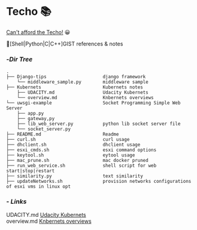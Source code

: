 # Techo 📚

[Can't afford the Techo!](https://www.1101.com/store/techo/en/) 😀

🎨[Shell|Python|C|C++]GIST references & notes

### -***Dir Tree***

```
.
├── Django-tips                     django framework
    └── middleware_sample.py        middleware sample  
├── Kubernets                       Kubernets notes
    ├── UDACITY.md                  Udacity Kubernets
    └── overview.md                 Knbernets overviews
└── uwsgi-example                   Socket Programming Simple Web Server
    ├── app.py
    ├── gateway,py
    ├── lib_web_server.py           python lib socket server file
    └── socket_server.py
├── README.md                       Readme
├── curl.sh                         curl usage
├── dhclient.sh                     dhclient usage
├── esxi_cmds.sh                    esxi command options
├── keytool.sh                      eytool usage
├── mac_prune.sh                    mac docker pruned
├── run_web_service.sh              shell script for web start|stop|restart 
├── similarity.py                   text similarity
├── updateNetworks.sh               provision networks configurations of esxi vms in linux opt

```

### - ***Links***

UDACITY.md         [Udacity Kubernets](https://github.com/LiamBao/Techo/blob/master/Kubernets/UDACITY.md)\
overview.md        [Knbernets overviews](https://github.com/LiamBao/Techo/blob/master/Kubernets/overview.md)
